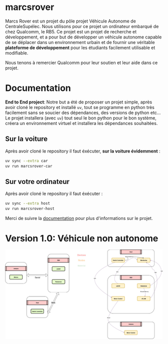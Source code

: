 # marcsrover

Marcs Rover est un projet du pôle projet Véhicule Autonome de CentraleSupélec. Nous utilisons pour ce projet un ordinateur embarqué
de chez Qualcomm, le RB5. Ce projet est un projet de recherche et développement, et a pour but de développer un véhicule autonome
capable de se déplacer dans un environnement urbain et de fournir une véritable **plateforme de développement** pour les étudiants
facilement utilisable et modifiable.

Nous tenons à remercier Qualcomm pour leur soutien et leur aide dans ce projet.

# Documentation

**End to End project**: Notre but a été de proposer un projet simple, après avoir cloné le repository et installé `uv`, tout se programme
en python très facilement sans se soucier des dépendances, des versions de python etc... Le projet installera (avec `uv`) tout seul le bon
python pour le bon système, créera un environnement virtuel et installera les dépendances souhaitées.

## Sur la voiture

Après avoir cloné le repository il faut éxécuter, **sur la voiture évidemment** :

```bash
uv sync --extra car
uv run marcsrover-car
```

## Sur votre ordinateur

Après avoir cloné le repository il faut éxécuter :

```bash
uv sync --extra host
uv run marcsrover-host
```

Merci de suivre la [documentation](documentation/src/SUMMARY.md) pour plus d'informations sur le projet.

# Version 1.0: Véhicule non autonome

![image](documentation/src/architecture.jpeg)
